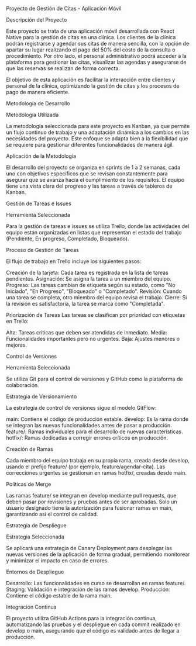Proyecto de Gestión de Citas - Aplicación Móvil

Descripción del Proyecto

Este proyecto se trata de una aplicación móvil desarrollada con React Native para la gestión de citas en una clínica. Los clientes de la clínica podrán registrarse y agendar sus citas de manera sencilla, con la opción de apartar su lugar realizando el pago del 50% del costo de la consulta o procedimiento. Por otro lado, el personal administrativo podrá acceder a la plataforma para gestionar las citas, visualizar las agendas y asegurarse de que las reservas se realizan de forma correcta.

El objetivo de esta aplicación es facilitar la interacción entre clientes y personal de la clínica, optimizando la gestión de citas y los procesos de pago de manera eficiente.

Metodología de Desarrollo

Metodología Utilizada

La metodología seleccionada para este proyecto es Kanban, ya que permite un flujo continuo de trabajo y una adaptación dinámica a los cambios en las necesidades del proyecto. Este enfoque se adapta bien a la flexibilidad que se requiere para gestionar diferentes funcionalidades de manera ágil.

Aplicación de la Metodología

El desarrollo del proyecto se organiza en sprints de 1 a 2 semanas, cada uno con objetivos específicos que se revisan constantemente para asegurar que se avanza hacia el cumplimiento de los requisitos. El equipo tiene una vista clara del progreso y las tareas a través de tableros de Kanban.


Gestión de Tareas e Issues

Herramienta Seleccionada

Para la gestión de tareas e issues se utiliza Trello, donde las actividades del equipo están organizadas en listas que representan el estado del trabajo (Pendiente, En progreso, Completado, Bloqueado).

Proceso de Gestión de Tareas

El flujo de trabajo en Trello incluye los siguientes pasos:

Creación de la tarjeta: Cada tarea es registrada en la lista de tareas pendientes.
Asignación: Se asigna la tarea a un miembro del equipo.
Progreso: Las tareas cambian de etiqueta según su estado, como "No Iniciado", "En Progreso", "Bloqueado" o "Completado".
Revisión: Cuando una tarea se completa, otro miembro del equipo revisa el trabajo.
Cierre: Si la revisión es satisfactoria, la tarea se marca como "Completada".

Priorización de Tareas
Las tareas se clasifican por prioridad con etiquetas en Trello:

Alta: Tareas críticas que deben ser atendidas de inmediato.
Media: Funcionalidades importantes pero no urgentes.
Baja: Ajustes menores o mejoras.


Control de Versiones

Herramienta Seleccionada

Se utiliza Git para el control de versiones y GitHub como la plataforma de colaboración.

Estrategia de Versionamiento

La estrategia de control de versiones sigue el modelo GitFlow:

main: Contiene el código de producción estable.
develop: Es la rama donde se integran las nuevas funcionalidades antes de pasar a producción.
feature/: Ramas individuales para el desarrollo de nuevas características.
hotfix/: Ramas dedicadas a corregir errores críticos en producción.

Creación de Ramas

Cada miembro del equipo trabaja en su propia rama, creada desde develop, usando el prefijo feature/ (por ejemplo, feature/agendar-cita). Las correcciones urgentes se gestionan en ramas hotfix/, creadas desde main.

Políticas de Merge

Las ramas feature/ se integran en develop mediante pull requests, que deben pasar por revisiones y pruebas antes de ser aprobadas. Solo un usuario designado tiene la autorización para fusionar ramas en main, garantizando así el control de calidad.


Estrategia de Despliegue

Estrategia Seleccionada

Se aplicará una estrategia de Canary Deployment para desplegar las nuevas versiones de la aplicación de forma gradual, permitiendo monitorear y minimizar el impacto en caso de errores.

Entornos de Despliegue

Desarrollo: Las funcionalidades en curso se desarrollan en ramas feature/.
Staging: Validación e integración de las ramas develop.
Producción: Contiene el código estable de la rama main.

Integración Continua

El proyecto utiliza GitHub Actions para la integración continua, automatizando las pruebas y el despliegue en cada commit realizado en develop o main, asegurando que el código es validado antes de llegar a producción.
